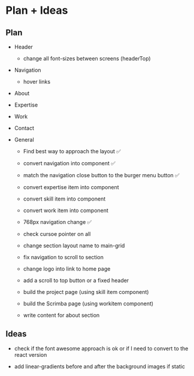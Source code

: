 # Plan + Ideas

## Plan

- Header
    - change all font-sizes between screens (headerTop)

- Navigation
    - hover links

- About

- Expertise

- Work

- Contact

- General
    - Find best way to approach the layout ✅
    - convert navigation into component ✅
    - match the navigation close button to the burger menu button ✅
    - convert expertise item into component
    - convert skill item into component
    - convert work item into component
    - 768px navigation change ✅
    - check cursoe pointer on all

    - change section layout name to main-grid 

    - fix navigation to scroll to section
    - change logo into link to home page
    - add a scroll to top button or a fixed header

    - build the project page (using skill item component)
    - build the Scrimba page (using workitem component)

    - write content for about section

## Ideas

- check if the font awesome approach is ok or if I need to convert to the react version

- add linear-gradients before and after the background images if static 